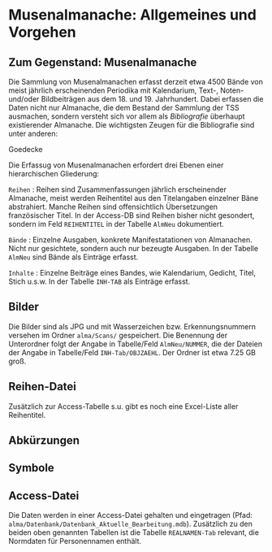 # Musenalmanache: Allgemeines und Vorgehen
## Zum Gegenstand: Musenalmanache
Die Sammlung von Musenalmanachen erfasst derzeit etwa 4500 Bände von meist jährlich erscheinenden Periodika mit Kalendarium, Text-, Noten- und/oder Bildbeiträgen aus dem 18. und 19. Jahrhundert. Dabei erfassen die Daten nicht nur Almanache, die dem Bestand der Sammlung der TSS ausmachen, sondern versteht sich vor allem als *Bibliografie* überhaupt existierender Almanache. Die wichtigsten Zeugen für die Bibliografie sind unter anderen:

Goedecke

<!-- TODO -->

Die Erfassug von Musenalmanachen erfordert drei Ebenen einer  hierarchischen Gliederung:

`Reihen`
:   Reihen sind Zusammenfassungen jährlich erscheinender Almanache, meist werden Reihentitel aus den Titelangaben einzelner Bäne abstrahiert. Manche Reihen sind offensichtlich Übersetzungen französischer Titel. In der Access-DB sind Reihen bisher nicht gesondert, sondern im Feld `REIHENTITEL` in der Tabelle `AlmNeu` dokumentiert.

`Bände`
:   Einzelne Ausgaben, konkrete Manifestatationen von Almanachen. Nicht nur gesichtete, sondern auch nur bezeugte Ausgaben. In der Tabelle `AlmNeu` sind Bände als Einträge erfasst.

`Inhalte`
:   Einzelne Beiträge eines Bandes, wie Kalendarium, Gedicht, Titel, Stich u.s.w. In der Tabelle `INH-TAB` als Einträge erfasst.

## Bilder
Die Bilder sind als JPG und mit Wasserzeichen bzw. Erkennungsnummern versehen im Ordner `alma/Scans/` gespeichert. Die Benennung der Unterordner folgt der Angabe in Tabelle/Feld `AlmNeu/NUMMER`, die der Dateien der Angabe in Tabelle/Feld `INH-Tab/OBJZAEHL`. Der Ordner ist etwa 7.25 GB groß.

## Reihen-Datei
Zusätzlich zur Access-Tabelle s.u. gibt es noch eine Excel-Liste aller Reihentitel.

## Abkürzungen

## Symbole

## Access-Datei
Die Daten werden in einer Access-Datei gehalten und eingetragen (Pfad: `alma/Datenbank/Datenbank_Aktuelle_Bearbeitung.mdb`). Zusätzlich zu den beiden oben genannten Tabellen ist die Tabelle `REALNAMEN-Tab` relevant, die Normdaten für Personennamen enthält.
